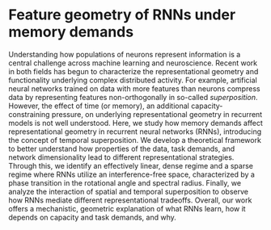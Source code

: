 # Feature geometry of RNNs under memory demands

Understanding how populations of neurons represent information is a central challenge across machine learning and neuroscience. Recent work in both fields has begun to characterize the representational geometry and functionality underlying complex distributed activity. For example, artificial neural networks trained on data with more features than neurons compress data by representing features non-orthogonally in so-called *superposition*. However, the effect of time (or memory), an additional capacity-constraining pressure, on underlying representational geometry in recurrent models is not well understood. Here, we study how memory demands affect representational geometry in recurrent neural networks (RNNs), introducing the concept of temporal superposition. We develop a theoretical framework to better understand how properties of the data, task demands, and network dimensionality lead to different representational strategies. Through this, we identify an effectively linear, dense regime and a sparse regime where RNNs utilize an interference-free space, characterized by a phase transition in the rotational angle and spectral radius. Finally, we analyze the interaction of spatial and temporal superposition to observe how RNNs mediate different representational tradeoffs. Overall, our work offers a mechanistic, geometric explanation of what RNNs learn, how it depends on capacity and task demands, and why.
